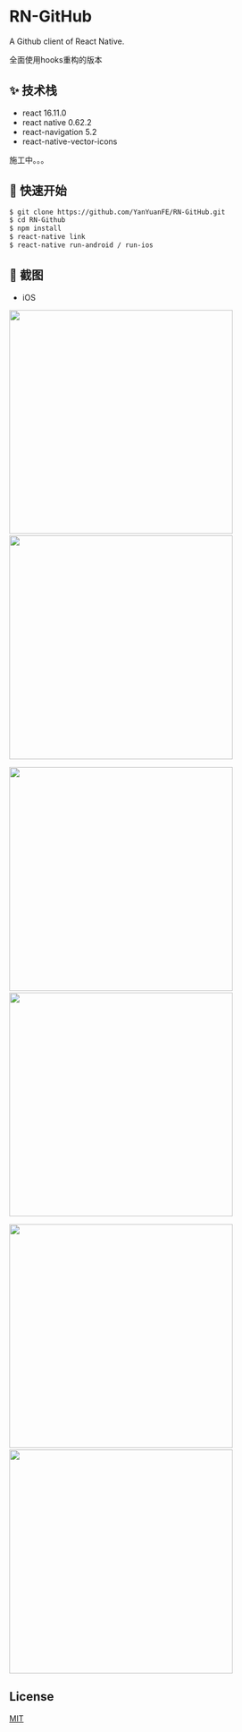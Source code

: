 # RN-GitHub

A Github client of React Native.

全面使用hooks重构的版本

## ✨ 技术栈

*  react 16.11.0
*  react native 0.62.2
*  react-navigation 5.2
*  react-native-vector-icons

施工中。。。

## 🔨 快速开始

```bash
$ git clone https://github.com/YanYuanFE/RN-GitHub.git
$ cd RN-Github
$ npm install
$ react-native link
$ react-native run-android / run-ios
```

## 💅 截图

* iOS <br/>

<img src="http://img.yanyuanfe.cn/popular1.png" width="400" />&nbsp;&nbsp;&nbsp;&nbsp;<img src="http://img.yanyuanfe.cn/trending.png" width="400" />
<br/>

<img src="http://img.yanyuanfe.cn/favorite.png" width="400" />&nbsp;&nbsp;&nbsp;&nbsp;<img src="http://img.yanyuanfe.cn/my.png" width="400" />
<br/>

<img src="http://img.yanyuanfe.cn/theme.png" width="400" />&nbsp;&nbsp;&nbsp;&nbsp;<img src="http://img.yanyuanfe.cn/popular.png" width="400" />

## License

[MIT][mit-license]

[mit-license]: ./LICENSE

